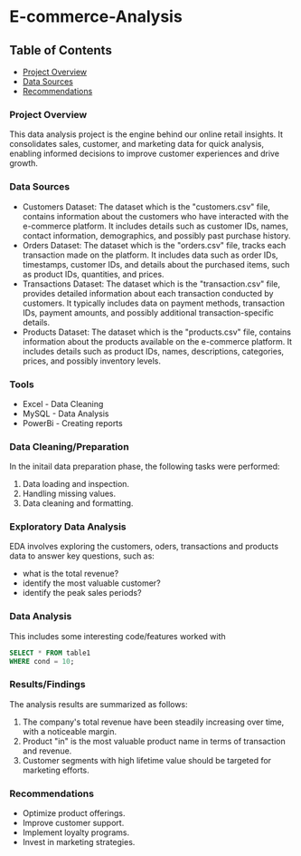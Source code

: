  # E-commerce-Analysis

 ## Table of Contents

 - [Project Overview](#project-overview)
 - [Data Sources](#data-sources)
 - [Recommendations](#recommendations)

### Project Overview

This data analysis project is the engine behind our online retail insights. It consolidates sales, customer, and marketing data for quick analysis, enabling informed decisions to improve customer experiences and drive growth.

### Data Sources

- Customers Dataset: The dataset which is the "customers.csv" file, contains information about the customers who have interacted with the e-commerce platform. It includes details such as customer IDs, names, contact information, demographics, and possibly past purchase history.
- Orders Dataset: The dataset which is the "orders.csv" file, tracks each transaction made on the platform. It includes data such as order IDs, timestamps, customer IDs, and details about the purchased items, such as product IDs, quantities, and prices.
- Transactions Dataset: The dataset which is the "transaction.csv" file, provides detailed information about each transaction conducted by customers. It typically includes data on payment methods, transaction IDs, payment amounts, and possibly additional transaction-specific details.
- Products Dataset: The dataset which is the "products.csv" file, contains information about the products available on the e-commerce platform. It includes details such as product IDs, names, descriptions, categories, prices, and possibly inventory levels.

### Tools

- Excel - Data Cleaning
- MySQL - Data Analysis
- PowerBi - Creating reports

### Data Cleaning/Preparation

In the initail data preparation phase, the following tasks were performed:
1. Data loading and inspection.
2. Handling missing values.
3. Data cleaning and formatting.

### Exploratory Data Analysis

EDA involves exploring the customers, oders, transactions and products data to answer key questions, such as:

- what is the total revenue?
- identify the most valuable customer?
- identify the peak sales periods?

### Data Analysis

This includes some interesting code/features worked with

```sql
SELECT * FROM table1
WHERE cond = 10;
```

### Results/Findings


The analysis results are summarized as follows:
1. The company's total revenue have been steadily increasing over time, with a noticeable margin.
2. Product "in" is the most valuable product name in terms of transaction and revenue.
3. Customer segments with high lifetime value should be targeted for marketing efforts.

### Recommendations

- Optimize product offerings.
- Improve customer support.
- Implement loyalty programs.
- Invest in marketing strategies.

